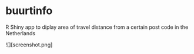 # buurtinfo

R Shiny app to diplay area of travel distance from a certain post code in the Netherlands

![][screenshot.png]
